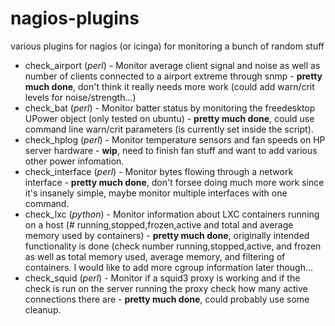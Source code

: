 nagios-plugins
=========

various plugins for nagios (or icinga) for monitoring a bunch of random stuff

- check_airport (*perl*) - Monitor average client signal and noise as well as number of clients connected to a airport extreme through snmp - **pretty much done**, don't think it really needs more work (could add warn/crit levels for noise/strength...)
- check_bat (*perl*) - Monitor batter status by monitoring the freedesktop UPower object (only tested on ubuntu) - **pretty much done**, could use command line warn/crit parameters (is currently set inside the script).
- check_hplog (*perl*) - Monitor temperature sensors and fan speeds on HP server hardware - **wip**, need to finish fan stuff and want to add various other power infomation.
- check_interface (*perl*) - Monitor bytes flowing through a network interface - **pretty much done**, don't forsee doing much more work since it's insanely simple, maybe monitor multiple interfaces with one command.
- check_lxc (*python*) - Monitor information about LXC containers running on a host (# running,stopped,frozen,active and total and average memory used by containers) - **pretty much done**, originally intended functionality is done (check number running,stopped,active, and frozen as well as total memory used, average memory, and filtering of containers. I would like to add more cgroup information later though...
- check_squid (*perl*) - Monitor if a squid3 proxy is working and if the check is run on the server running the proxy check how many active connections there are - **pretty much done**, could probably use some cleanup. 
